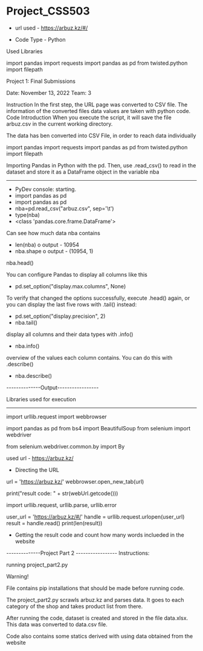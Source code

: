 # Project_CSS503

* url used - https://arbuz.kz/#/

* Code Type - Python

Used Libraries

import pandas
import requests
import pandas as pd
from twisted.python import filepath

Project 1: Final Submissions

Date: November 13, 2022
Team: 3

Instruction
In the first step, the URL page was converted to CSV file. The information of the converted files data values are taken with python code.
Code Introduction
When you execute the script, it will save the file arbuz.csv in the current working directory.

The data has ben converted into CSV File, in order to reach data individually

import pandas
import requests
import pandas as pd
from twisted.python import filepath



Importing Pandas in Python with the pd. Then, use .read_csv() to read in the dataset and store it as a DataFrame object in the variable nba
***
-	PyDev console: starting.
-	import pandas as pd
-	import pandas as pd
-	nba=pd.read_csv("arbuz.csv", sep='\t')
-	type(nba)
-	<class 'pandas.core.frame.DataFrame'>
 
Can see how much data nba contains
-	len(nba)
o	output - 10954
-	nba.shape
o	output - (10954, 1)
 

nba.head()
 

You can configure Pandas to display all columns like this
-	pd.set_option("display.max.columns", None)
 
To verify that changed the options successfully, execute .head() again, or you can display the last five rows with .tail() instead:
-	pd.set_option("display.precision", 2)
-	nba.tail()
 
display all columns and their data types with .info()
-	nba.info()
 
overview of the values each column contains. You can do this with .describe()
-	nba.describe()
 

--------------Output-----------------

Libraries used for execution
*****************************

import urllib.request
import webbrowser

import pandas as pd
from bs4 import BeautifulSoup
from selenium import webdriver

from selenium.webdriver.common.by import By

used url - https://arbuz.kz/

* Directing the URL

url = 'https://arbuz.kz/'
webbrowser.open_new_tab(url)

print("result code: " + str(webUrl.getcode()))



import urllib.request, urllib.parse, urllib.error

user_url = 'https://arbuz.kz/#/'
handle = urllib.request.urlopen(user_url)
result = handle.read()
print(len(result))

- Getting the result code and count how many words inclueded in the website

--------------Project Part 2 -----------------
Instructions:

running project_part2.py

Warning!

File contains pip installations that should be made before running code.

The project_part2.py scrawls arbuz.kz and parses data. It goes to each category of the shop and takes product list from there. 

After running the code, dataset is created and stored in the file data.xlsx. This data was converted to data.csv file.

Code also contains some statics derived with using data obtained from the website
